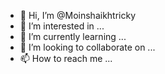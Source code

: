 - 👋 Hi, I’m @Moinshaikhtricky
- 👀 I’m interested in ...
- 🌱 I’m currently learning ...
- 💞️ I’m looking to collaborate on ...
- 📫 How to reach me ...

<!---
Moinshaikhtricky/Moinshaikhtricky is a ✨ special ✨ repository because its `README.md` (this file) appears on your GitHub profile.
You can click the Preview link to take a look at your changes.
--->
